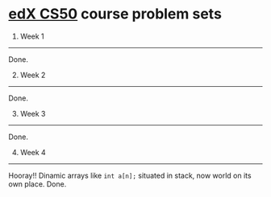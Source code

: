 [edX CS50](https://courses.edx.org/courses/course-v1:HarvardX+CS50+X/info) course problem sets
==============================================================================================

1. Week 1
---------

   Done.

2. Week 2
---------

   Done.

3. Week 3
---------

   Done.

4. Week 4
---------

   Hooray!! Dinamic arrays like `int a[n];` situated in stack, now world on its own place.
   Done.

